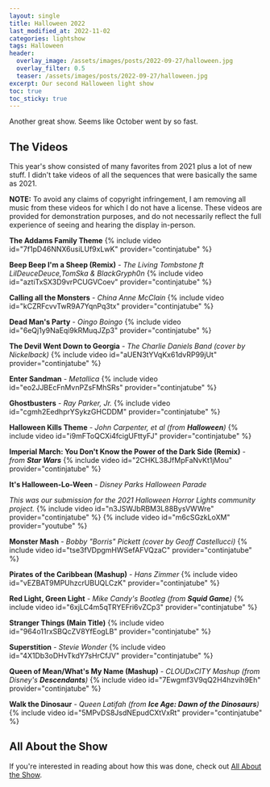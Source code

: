 ```yaml
---
layout: single
title: Halloween 2022
last_modified_at: 2022-11-02
categories: lightshow
tags: Halloween
header:
  overlay_image: /assets/images/posts/2022-09-27/halloween.jpg
  overlay_filter: 0.5
  teaser: /assets/images/posts/2022-09-27/halloween.jpg
excerpt: Our second Halloween light show 
toc: true
toc_sticky: true
---
```


Another great show. Seems like October went by so fast.

## The Videos

This year's show consisted of many favorites from 2021 plus a lot of new stuff. I didn't take videos of all the sequences that were basically the same as 2021.

**NOTE:** To avoid any claims of copyright infringement, I am removing all music from these videos for which I do not have a license. These videos are provided for demonstration purposes, and do not necessarily reflect the full experience of seeing and hearing the display in-person.

**The Addams Family Theme**
{% include video id="7f1pD46NNX6usiLUf9xLwK" provider="continjatube" %}

**Beep Beep I'm a Sheep (Remix)** - *The Living Tombstone ft LilDeuceDeuce,TomSka & BlackGryph0n*
{% include video id="aztiTxSX3D9vrPCUGVCoev" provider="continjatube" %}

**Calling all the Monsters** - *China Anne McClain*
{% include video id="kCZRFcvvTwR9A7YqnPq3tx" provider="continjatube" %}

**Dead Man's Party** - *Oingo Boingo*
{% include video id="6eQj1y9NaEqi9kRMuqJZp3" provider="continjatube" %}

**The Devil Went Down to Georgia** - *The Charlie Daniels Band (cover by Nickelback)*
{% include video id="aUEN3tYVqKx61dvRP99jUt" provider="continjatube" %}

**Enter Sandman** - *Metallica*
{% include video id="eo2JJBEcFnMvnPZsFMhSRs" provider="continjatube" %}

**Ghostbusters** - *Ray Parker, Jr.*
{% include video id="cgmh2EedhprYSykzGHCDDM" provider="continjatube" %}

**Halloween Kills Theme** - *John Carpenter, et al (from **Halloween**)*
{% include video id="i9mFToQCXi4fcigUFttyFJ" provider="continjatube" %}

**Imperial March: You Don't Know the Power of the Dark Side (Remix)** - *from **Star Wars***
{% include video id="2CHKL38JfMpFaNvKt1jMou" provider="continjatube" %}

**It's Halloween-Lo-Ween** - *Disney Parks Halloween Parade*

*This was our submission for the 2021 Halloween Horror Lights community project.*
{% include video id="n3JSWJbRBM3L88BysVWWre" provider="continjatube" %}
{% include video id="m6cSGzkLoXM" provider="youtube" %}

**Monster Mash** - *Bobby "Borris" Pickett (cover by Geoff Castellucci)*
{% include video id="tse3fVDpgmHWSefAFVQzaC" provider="continjatube" %}

**Pirates of the Caribbean (Mashup)** - *Hans Zimmer*
{% include video id="vEZBAT9MPUhzcrUBUQLCzK" provider="continjatube" %}

**Red Light, Green Light** - *Mike Candy's Bootleg (from **Squid Game**)*
{% include video id="6xjLC4m5qTRYEFri6vZCp3" provider="continjatube" %}

**Stranger Things (Main Title)**
{% include video id="964o11rxSBQcZV8YfEogLB" provider="continjatube" %}

**Superstition** - *Stevie Wonder*
{% include video id="4X1Db3oDHvTkdY7sHrCfJV" provider="continjatube" %}

**Queen of Mean/What's My Name (Mashup)** - *CLOUDxCITY Mashup (from Disney's **Descendants**)*
{% include video id="7Ewgmf3V9qQ2H4hzvih9Eh" provider="continjatube" %}

**Walk the Dinosaur** - *Queen Latifah (from **Ice Age: Dawn of the Dinosaurs**)*
{% include video id="5MPvDS8JsdNEpudCXtVxRt" provider="continjatube" %}

## All About the Show

If you're interested in reading about how this was done, check out <a href="https://chadgoode.com/projects/lightshow/show-Info/">All About the Show</a>.